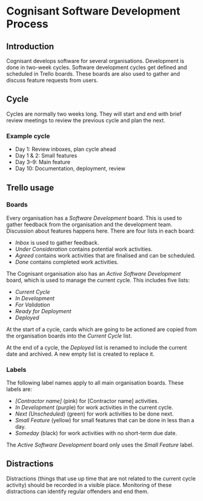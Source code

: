 # Cognisant Software Development Process

## Introduction

Cognisant develops software for several organisations. Development is done in two-week cycles. Software development cycles get defined and scheduled in Trello boards. These boards are also used to gather and discuss feature requests from users.

## Cycle

Cycles are normally two weeks long. They will start and end with brief review meetings to review the previous cycle and plan the next.

### Example cycle

- Day 1: Review inboxes, plan cycle ahead
- Day 1 & 2: Small features
- Day 3–9: Main feature
- Day 10: Documentation, deployment, review

## Trello usage

### Boards

Every organisation has a *Software Development* board. This is used to gather feedback from the organisation and the development team. Discussion about features happens here. There are four lists in each board:

- *Inbox* is used to gather feedback.
- *Under Consideration* contains potential work activities.
- *Agreed* contains work activities that are finalised and can be scheduled.
- *Done* contains completed work activities.

The Cognisant organisation also has an *Active Software Development* board, which is used to manage the current cycle. This includes five lists:

- *Current Cycle*
- *In Development*
- *For Validation*
- *Ready for Deployment*
- *Deployed*

At the start of a cycle, cards which are going to be actioned are copied from the organisation boards into the *Current Cycle* list.

At the end of a cycle, the *Deployed* list is renamed to include the current date and archived. A new empty list is created to replace it.

### Labels

The following label names apply to all main organisation boards. These labels are:

- *[Contractor name]* (pink) for [Contractor name] activities.
- *In Development* (purple) for work activities in the current cycle.
- *Next (Unscheduled)* (green) for work activities to be done next.
- *Small Feature* (yellow) for small features that can be done in less than a day.
- *Someday* (black) for work activities with no short-term due date.

The *Active Software Development* board only uses the *Small Feature* label.

## Distractions

Distractions (things that use up time that are not related to the current cycle activity) should be recorded in a visible place. Monitoring of these distractions can identify regular offenders and end them.
